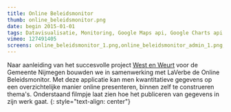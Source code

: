 ```yaml
---
title: Online Beleidsmonitor
thumb: online_beleidsmonitor.png
date: begin 2015-01-01
tags: Datavisualisatie, Monitoring, Google Maps api, Google Charts api
vimeo: 127491405
screens: online_beleidsmonitor_1.png,online_beleidsmonitor_admin_1.png,online_beleidsmonitor_admin_2.png,lvb_infographic_online_bestuursmonitor-03.png
---
```


Naar aanleiding van het succesvolle project [West en Weurt](/#portfolio-west-en-weurt) voor de Gemeente Nijmegen bouwden we in samenwerking met LaVerbe de Online Beleidsmonitor. Met deze applicatie kan men kwantitatieve gegevens op een overzichtelijke manier online presenteren, binnen zelf te construeren thema's. Onderstaand filmpje laat zien hoe het publiceren van gegevens in zijn werk gaat.
{: style="text-align: center"}
